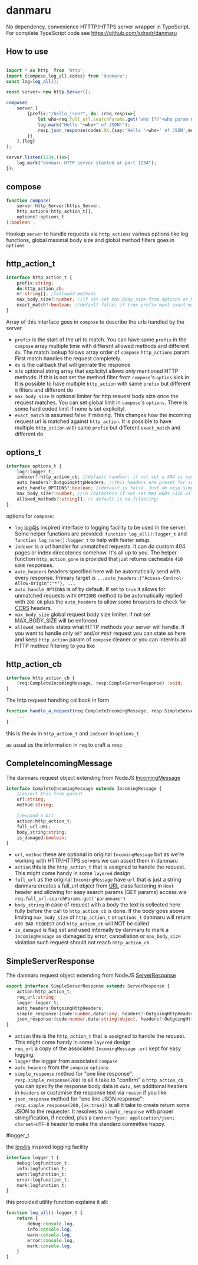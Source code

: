 # danmaru
No dependency, convenience  HTTTP/HTTPS server wrapper in TypeScript. For complete TypeScript code see https://github.com/sdrsdr/danmaru 

## How to use


```typescript 

import * as http  from 'http';
import {compose,log_all,codes} from 'danmaru';
const log=log_all();

const server= new http.Server();

compose(
	server,[
		{prefix:"/hello_json?", do: (req,resp)=>{
			let who=req.full_url.searchParams.get('who')??"<who param not found in searchParams>";
			log.mark("Hello "+who+" of JSON!");
			resp.json_response(codes.OK,{say:'Hello '+who+' of JSON',method:req.method});
		}}
	],{log}
);

server.listen(1234,()=>{
    log.mark("danmaru HTTP server started at port 1234");
});

```

## compose

```typescript
function compose(
	server:http_Server|https_Server, 
	http_actions:http_action_t[], 
	options?:options_t
):boolean ;
```

Hookup `server` to handle requests via `http_actions` various options like log functions, global maximal body size and global method filters goes in `options`

## http_action_t

```typescript
interface http_action_t {
	prefix:string;
	do:http_action_cb;
	m?:string[]; //allowed methods
	max_body_size?:number; //if not set max_body_size from options or MAX_BODY_SIZE will be enforced
	exact_match?:boolean; //default false; if true prefix must exact-match
}
```

Array of this interface goes in `compose` to describe the urls handled by the server.

* `prefix` is the start of the url to match. You can have same `prefix` in the `compose`  array multiple time with different allowed methods and different `do`. The match lookup folows array order of `compose` `http_actions` param. First match handles the request completely.
* `do` is the callback that will genrate the responce
* `m` Is optional string array that explicityl allows only mentioned HTTP methods. If this is not set the method filter from `compose`'s `optins` kick in. It is possible to have multiple `http_action` with same `prefix` but different `m` filters and different do
* `max_body_size` is optional limiter for http resuest body size once the request matches. You can set global limit in `compose`'s `options`. There is some hard coded limit if none is set explicityl.
* `exact_match` is assumed false if missing. This changes how the incoming request url is matched against `http_action`. It is possible to have multiple `http_action` with same `prefix` but different `exact_match` and different do

## options_t

```typescript
interface options_t {
	log?:logger_t; 
	indexer?:http_action_cb; //default handler; if not set a 404 is send back
	auto_headers?:OutgoingHttpHeaders; //this headers are preset for sending for each response 
	auto_handle_OPTIONS?:boolean; //default is false. Just do resp.simple_response(200) and return for all non 404 urls and OPTIONS method (passing the content of auto_headers to the browser)
	max_body_size?:number; //in characters if not set MAX_BODY_SIZE will be enforced
	allowed_methods?:string[]; // default is no-filtering;
}
```

options for `compose`:

* `log` [log4js](https://www.npmjs.com/package/log4js) inspired interface to logging facility to be used in the server. Some helper functions are provided: `function log_all():logger_t` and  `function log_none():logger_t` to help with faster setup.
* `indexer` is a url handler for unmatched requests. It can do custom 404 pages or index direcotories somehow. It's all up to you. The helper function `http_action_gone` is provided that just returns cacheable `410 GONE` responses.
* `auto_headers` headers specified here will be automatically send with every response. Primary target is `...auto_headers:{"Access-Control-Allow-Origin":"*"}, ...`
* `auto_handle_OPTIONS` is of by default. If set to `true` it allows for unmatched requests with `OPTIONS` method to be automatically replied with `200 OK` plus the `auto_headers` to allow some browsers to check for [CORS](https://en.wikipedia.org/wiki/Cross-origin_resource_sharing) headers.
* `max_body_size` global request body size limiter.  if not set MAX_BODY_SIZE will be enforced.
* `allowed_methods` states what HTTP methods your server will handle. If you want to handle only `GET` and/or `POST` request you can state so here and keep `http_action` param of `compose` cleaner or you can intermix all HTTP method filtering to you like


## http_action_cb
```typescript
interface http_action_cb {
	(req:CompleteIncomingMessage, resp:SimpleServerResponse) :void;
}
```

The http request handling callback in form 

```typescript
function handle_a_request(req:CompleteIncomingMessage, resp:SimpleServerResponse) {
	...
}
```

this is the `do` in `http_action_t`  and `indexer` in `options_t` 

as usual us the information in `req` to craft a `resp`

## CompleteIncomingMessage

The danmaru request object extending from NodeJS [IncomingMessage](https://nodejs.org/api/http.html#http_class_http_incomingmessage)

```typescript
interface CompleteIncomingMessage extends IncomingMessage {
	//assert this from parent
	url:string;
	method:string;

	//expand a bit 
	action:http_action_t;
	full_url:URL;
	body_string:string;
	is_damaged:boolean;
}
```

* `url`, `method` these are optional in original `IncomingMessage` but as we're working with HTTP/HTTPS servers we can assert them in danmaru
* `action` this is the `http_action_t` that is assigned to handle the request. This might come handy in some `layered` design
* `full_url` as the original `IncomingMessage` have `url` that is just a string danmaru creates a full_url object from [URL](https://nodejs.org/api/url.html) class factoring in `Host` header and allowing for easy search params (GET params) access wia `req.full_url.searchParams.get('paramname')`
* `body_string` in case of request with a body the text is collected here fully before the call to `http_action_cb` is done. If the body goes above limiting `max_body_size` of `http_action_t` or `options_t` danmaru will return `400 BAD REQUEST` and `http_action_cb` will NOT be called
* `is_damaged` is flag set and used internally by danmaru to mark a `IncomingMessage` as damaged by error, cancellation or `max_body_size` violation such request should not reach `http_action_cb`


## SimpleServerResponse

The danmaru request object extending from NodeJS [ServerResponse](https://nodejs.org/api/http.html#http_class_http_serverresponse)

```typescript
export interface SimpleServerResponse extends ServerResponse {
	action:http_action_t;
	req_url:string;
	logger:logger_t;
	auto_headers:OutgoingHttpHeaders;
	simple_response:(code:number,data?:any, headers?:OutgoingHttpHeaders, reason?:string)=>boolean;
	json_response:(code:number,data:string|object, headers?:OutgoingHttpHeaders, reason?:string)=>boolean;
}
```

* `action` this is the `http_action_t` that is assigned to handle the request. This might come handy in some `layered` design
* `req_url` a copy of the associated `IncomingMessage` `.url` kept for easy logging.
* `logger` the logger from associated `compose`
* `auto_headers` from the `compose` `options`
* `simple_response` method for "one line response": `resp.simple_response(200)` is all it take to "confirm" a `http_action_cb` you can specify the response body data in `data`, set additional headers in `headers` or customise the response text via `reason` if you like.
* `json_response`  method for "one line JSON response": `resp.simple_response(200,{ok:true})` is all it take to create return some JSON to the requester. It resolves to `simple_response` with proper stringification, if needed, plus a `Content-Type: application/json; charset=UTF-8` header to make the standard committee happy.


#logger_t

the [log4js](https://www.npmjs.com/package/log4js) inspired logging facility


```typescript 
interface logger_t {
	debug:logfunction_t;
	info:logfunction_t;
	warn:logfunction_t;
	error:logfunction_t;
	mark:logfunction_t;
}
```

this provided utility function explains it all:

```typescript
function log_all():logger_t {
	return {
		debug:console.log,
		info:console.log,
		warn:console.log,
		error:console.log,
		mark:console.log,
	}
}
```
